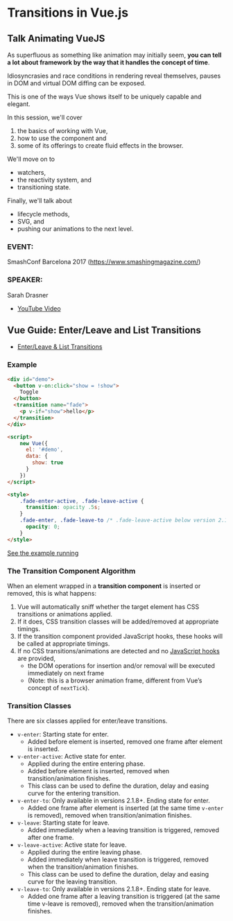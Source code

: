 <script src="https://unpkg.com/vue"></script>

# Transitions in Vue.js 


## Talk Animating VueJS

As superfluous as something like animation may initially seem, **you can tell a lot about framework by the way that it handles the concept of time**. 

Idiosyncrasies and race conditions in rendering reveal themselves, pauses in DOM and virtual DOM diffing can be exposed. 

This is one of the ways Vue shows itself to be uniquely capable and elegant.

In this session, we'll cover 

1. the basics of working with Vue, 
2. how to use the component and 
3. some of its offerings to create fluid effects in the browser. 

We'll move on to 

* watchers, 
* the reactivity system, and 
* transitioning state. 

Finally, we'll talk about 

* lifecycle methods, 
* SVG, and 
* pushing our animations to the next level.

### EVENT:

SmashConf Barcelona 2017 (https://www.smashingmagazine.com/)

### SPEAKER: 

Sarah Drasner

* [YouTube Video](https://youtu.be/Vp37fWKOlV4)

## Vue Guide: Enter/Leave and List Transitions 

* [Enter/Leave & List Transitions](https://vuejs.org/v2/guide/transitions.html)

### Example

```html
<div id="demo">
  <button v-on:click="show = !show">
    Toggle
  </button>
  <transition name="fade">
    <p v-if="show">hello</p>
  </transition>
</div>

<script>
    new Vue({
      el: '#demo',
      data: {
        show: true
      }
    })
</script>

<style>
    .fade-enter-active, .fade-leave-active {
      transition: opacity .5s;
    }
    .fade-enter, .fade-leave-to /* .fade-leave-active below version 2.1.8 */ {
      opacity: 0;
    }
</style>
``` 

[See the example running](https://crguezl.github.io/animating-vuejs/hello-transition.html)

### The Transition Component Algorithm

When an element wrapped in a **transition component** is inserted or removed, this is what happens:

1. Vue will automatically sniff whether the target element has CSS transitions or animations applied. 
2. If it does, CSS transition classes will be added/removed at appropriate timings.
3. If the transition component provided JavaScript hooks, these hooks will be called at appropriate timings.
4. If no CSS transitions/animations are detected and no [JavaScript hooks](https://vuejs.org/v2/guide/transitions.html#JavaScript-Hooks) are provided, 
   * the DOM operations for insertion and/or removal will be executed immediately on next frame 
   * (Note: this is a browser animation frame, different from Vue’s concept of `nextTick`).


### Transition Classes

There are six classes applied for enter/leave transitions.

* `v-enter`: Starting state for enter. 
  * Added before element is inserted, removed one frame after element is inserted.
* `v-enter-active`: Active state for enter. 
  * Applied during the entire entering phase. 
  * Added before element is inserted, removed when transition/animation finishes. 
  * This class can be used to define the duration, delay and easing curve for the entering transition.
* `v-enter-to`: Only available in versions 2.1.8+. Ending state for enter. 
  * Added one frame after element is inserted (at the same time `v-enter` is removed), removed when transition/animation finishes.
* `v-leave`: Starting state for leave. 
  * Added immediately when a leaving transition is triggered, removed after one frame.
* `v-leave-active`: Active state for leave. 
  * Applied during the entire leaving phase. 
  * Added immediately when leave transition is triggered, removed when the transition/animation finishes. 
  * This class can be used to define the duration, delay and easing curve for the leaving transition.
* `v-leave-to`: Only available in versions 2.1.8+. Ending state for leave. 
  * Added one frame after a leaving transition is triggered (at the same time v-leave is removed), removed when the transition/animation finishes.